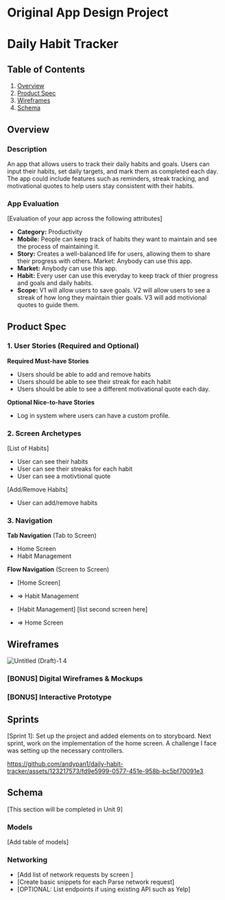Original App Design Project
===

# Daily Habit Tracker

## Table of Contents

1. [Overview](#Overview)
2. [Product Spec](#Product-Spec)
3. [Wireframes](#Wireframes)
4. [Schema](#Schema)

## Overview

### Description

An app that allows users to track their daily habits and goals. Users can input their habits, set daily targets, and mark them as completed each day. The app could include features such as reminders, streak tracking, and motivational quotes to help users stay consistent with their habits.

### App Evaluation

[Evaluation of your app across the following attributes]
- **Category:**  Productivity
- **Mobile:** People can keep track of habits they want to maintain and see the process of maintaining it.
- **Story:** Creates a well-balanced life for users, allowing them to share their progress with others. Market: Anybody can use this app. 
- **Market:** Anybody can use this app.
- **Habit:** Every user can use this everyday to keep track of thier progress and goals and daily habits.
- **Scope:** V1 will allow users to save goals. V2 will allow users to see a streak of how long they maintain thier goals. V3 will add motivional quotes to guide them.

## Product Spec

### 1. User Stories (Required and Optional)

**Required Must-have Stories**

* Users should be able to add and remove habits
* Users should be able to see their streak for each habit
* Users should be able to see a different motivational quote each day.

**Optional Nice-to-have Stories**

* Log in system where users can have a custom profile.

### 2. Screen Archetypes

[List of Habits] 
* User can see their habits
* User can see their streaks for each habit
* User can see a motivtional quote

[Add/Remove Habits]
* User can add/remove habits

### 3. Navigation

**Tab Navigation** (Tab to Screen)

* Home Screen
* Habit Management

**Flow Navigation** (Screen to Screen)

- [Home Screen]
* => Habit Management
- [Habit Management] [list second screen here]
* => Home Screen


## Wireframes

![Untitled (Draft)-1 4](https://github.com/andypan1/daily-habit-tracker/assets/123217573/8049c280-827d-4ca2-935a-b051ebd4b7ca)


### [BONUS] Digital Wireframes & Mockups

### [BONUS] Interactive Prototype

## Sprints
[Sprint 1]: Set up the project and added elements on to storyboard. Next sprint, work on the implementation of the home screen. A challenge I face was setting up the necessary controllers.

https://github.com/andypan1/daily-habit-tracker/assets/123217573/fd9e5999-0577-451e-958b-bc5bf70091e3


## Schema 

[This section will be completed in Unit 9]

### Models

[Add table of models]

### Networking

- [Add list of network requests by screen ]
- [Create basic snippets for each Parse network request]
- [OPTIONAL: List endpoints if using existing API such as Yelp]
